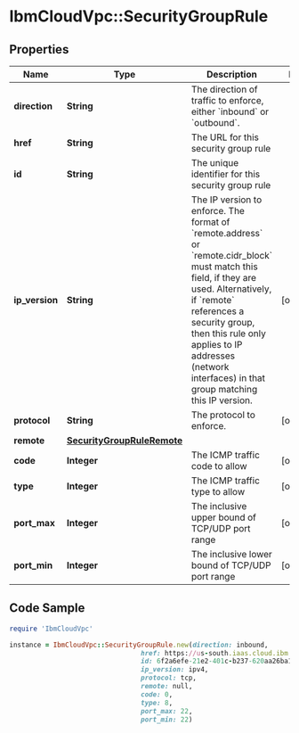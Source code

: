 # IbmCloudVpc::SecurityGroupRule

## Properties

Name | Type | Description | Notes
------------ | ------------- | ------------- | -------------
**direction** | **String** | The direction of traffic to enforce, either &#x60;inbound&#x60; or &#x60;outbound&#x60;. | 
**href** | **String** | The URL for this security group rule | 
**id** | **String** | The unique identifier for this security group rule | 
**ip_version** | **String** | The IP version to enforce. The format of &#x60;remote.address&#x60; or &#x60;remote.cidr_block&#x60; must match this field, if they are used. Alternatively, if &#x60;remote&#x60; references a security group, then this rule only applies to IP addresses (network interfaces) in that group matching this IP version. | [optional] 
**protocol** | **String** | The protocol to enforce. | [optional] 
**remote** | [**SecurityGroupRuleRemote**](SecurityGroupRuleRemote.md) |  | 
**code** | **Integer** | The ICMP traffic code to allow | [optional] 
**type** | **Integer** | The ICMP traffic type to allow | [optional] 
**port_max** | **Integer** | The inclusive upper bound of TCP/UDP port range | [optional] 
**port_min** | **Integer** | The inclusive lower bound of TCP/UDP port range | [optional] 

## Code Sample

```ruby
require 'IbmCloudVpc'

instance = IbmCloudVpc::SecurityGroupRule.new(direction: inbound,
                                 href: https://us-south.iaas.cloud.ibm.com/v1/security_groups/be5df5ca-12a0-494b-907e-aa6ec2bfa271/rules/6f2a6efe-21e2-401c-b237-620aa26ba16a,
                                 id: 6f2a6efe-21e2-401c-b237-620aa26ba16a,
                                 ip_version: ipv4,
                                 protocol: tcp,
                                 remote: null,
                                 code: 0,
                                 type: 8,
                                 port_max: 22,
                                 port_min: 22)
```


